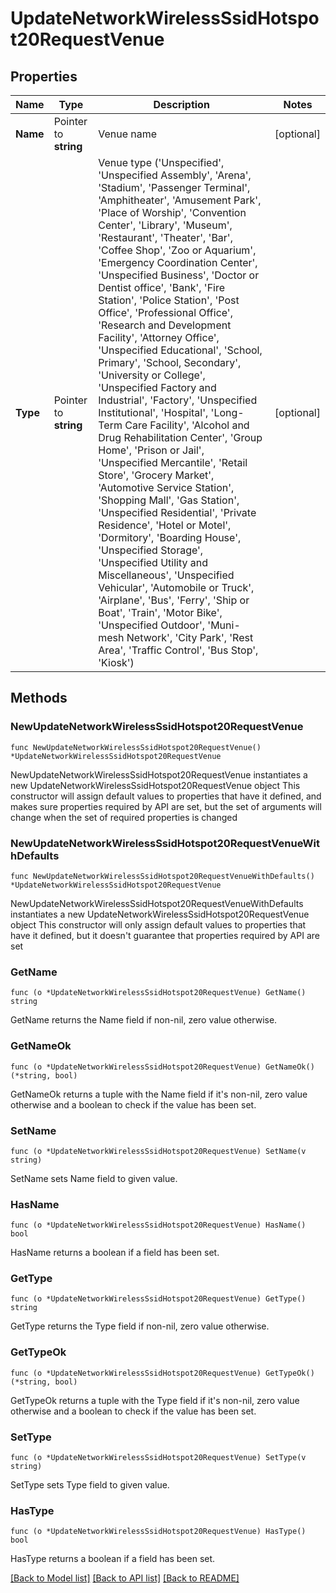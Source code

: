 # UpdateNetworkWirelessSsidHotspot20RequestVenue

## Properties

Name | Type | Description | Notes
------------ | ------------- | ------------- | -------------
**Name** | Pointer to **string** | Venue name | [optional] 
**Type** | Pointer to **string** | Venue type (&#39;Unspecified&#39;, &#39;Unspecified Assembly&#39;, &#39;Arena&#39;, &#39;Stadium&#39;, &#39;Passenger Terminal&#39;, &#39;Amphitheater&#39;, &#39;Amusement Park&#39;, &#39;Place of Worship&#39;, &#39;Convention Center&#39;, &#39;Library&#39;, &#39;Museum&#39;, &#39;Restaurant&#39;, &#39;Theater&#39;, &#39;Bar&#39;, &#39;Coffee Shop&#39;, &#39;Zoo or Aquarium&#39;, &#39;Emergency Coordination Center&#39;, &#39;Unspecified Business&#39;, &#39;Doctor or Dentist office&#39;, &#39;Bank&#39;, &#39;Fire Station&#39;, &#39;Police Station&#39;, &#39;Post Office&#39;, &#39;Professional Office&#39;, &#39;Research and Development Facility&#39;, &#39;Attorney Office&#39;, &#39;Unspecified Educational&#39;, &#39;School, Primary&#39;, &#39;School, Secondary&#39;, &#39;University or College&#39;, &#39;Unspecified Factory and Industrial&#39;, &#39;Factory&#39;, &#39;Unspecified Institutional&#39;, &#39;Hospital&#39;, &#39;Long-Term Care Facility&#39;, &#39;Alcohol and Drug Rehabilitation Center&#39;, &#39;Group Home&#39;, &#39;Prison or Jail&#39;, &#39;Unspecified Mercantile&#39;, &#39;Retail Store&#39;, &#39;Grocery Market&#39;, &#39;Automotive Service Station&#39;, &#39;Shopping Mall&#39;, &#39;Gas Station&#39;, &#39;Unspecified Residential&#39;, &#39;Private Residence&#39;, &#39;Hotel or Motel&#39;, &#39;Dormitory&#39;, &#39;Boarding House&#39;, &#39;Unspecified Storage&#39;, &#39;Unspecified Utility and Miscellaneous&#39;, &#39;Unspecified Vehicular&#39;, &#39;Automobile or Truck&#39;, &#39;Airplane&#39;, &#39;Bus&#39;, &#39;Ferry&#39;, &#39;Ship or Boat&#39;, &#39;Train&#39;, &#39;Motor Bike&#39;, &#39;Unspecified Outdoor&#39;, &#39;Muni-mesh Network&#39;, &#39;City Park&#39;, &#39;Rest Area&#39;, &#39;Traffic Control&#39;, &#39;Bus Stop&#39;, &#39;Kiosk&#39;) | [optional] 

## Methods

### NewUpdateNetworkWirelessSsidHotspot20RequestVenue

`func NewUpdateNetworkWirelessSsidHotspot20RequestVenue() *UpdateNetworkWirelessSsidHotspot20RequestVenue`

NewUpdateNetworkWirelessSsidHotspot20RequestVenue instantiates a new UpdateNetworkWirelessSsidHotspot20RequestVenue object
This constructor will assign default values to properties that have it defined,
and makes sure properties required by API are set, but the set of arguments
will change when the set of required properties is changed

### NewUpdateNetworkWirelessSsidHotspot20RequestVenueWithDefaults

`func NewUpdateNetworkWirelessSsidHotspot20RequestVenueWithDefaults() *UpdateNetworkWirelessSsidHotspot20RequestVenue`

NewUpdateNetworkWirelessSsidHotspot20RequestVenueWithDefaults instantiates a new UpdateNetworkWirelessSsidHotspot20RequestVenue object
This constructor will only assign default values to properties that have it defined,
but it doesn't guarantee that properties required by API are set

### GetName

`func (o *UpdateNetworkWirelessSsidHotspot20RequestVenue) GetName() string`

GetName returns the Name field if non-nil, zero value otherwise.

### GetNameOk

`func (o *UpdateNetworkWirelessSsidHotspot20RequestVenue) GetNameOk() (*string, bool)`

GetNameOk returns a tuple with the Name field if it's non-nil, zero value otherwise
and a boolean to check if the value has been set.

### SetName

`func (o *UpdateNetworkWirelessSsidHotspot20RequestVenue) SetName(v string)`

SetName sets Name field to given value.

### HasName

`func (o *UpdateNetworkWirelessSsidHotspot20RequestVenue) HasName() bool`

HasName returns a boolean if a field has been set.

### GetType

`func (o *UpdateNetworkWirelessSsidHotspot20RequestVenue) GetType() string`

GetType returns the Type field if non-nil, zero value otherwise.

### GetTypeOk

`func (o *UpdateNetworkWirelessSsidHotspot20RequestVenue) GetTypeOk() (*string, bool)`

GetTypeOk returns a tuple with the Type field if it's non-nil, zero value otherwise
and a boolean to check if the value has been set.

### SetType

`func (o *UpdateNetworkWirelessSsidHotspot20RequestVenue) SetType(v string)`

SetType sets Type field to given value.

### HasType

`func (o *UpdateNetworkWirelessSsidHotspot20RequestVenue) HasType() bool`

HasType returns a boolean if a field has been set.


[[Back to Model list]](../README.md#documentation-for-models) [[Back to API list]](../README.md#documentation-for-api-endpoints) [[Back to README]](../README.md)



